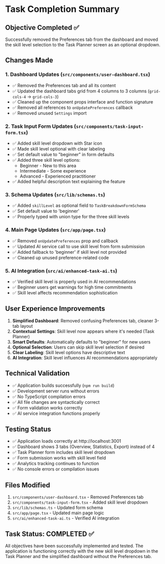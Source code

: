# Task Completion Summary

## Objective Completed ✅

Successfully removed the Preferences tab from the dashboard and moved the skill level selection to the Task Planner screen as an optional dropdown.

## Changes Made

### 1. Dashboard Updates (`src/components/user-dashboard.tsx`)
- ✅ Removed the Preferences tab and all its content
- ✅ Updated the dashboard tabs grid from 4 columns to 3 columns (`grid-cols-4` → `grid-cols-3`)
- ✅ Cleaned up the component props interface and function signature
- ✅ Removed all references to `onUpdatePreferences` callback
- ✅ Removed unused `Settings` import

### 2. Task Input Form Updates (`src/components/task-input-form.tsx`)
- ✅ Added skill level dropdown with Star icon
- ✅ Made skill level optional with clear labeling
- ✅ Set default value to "beginner" in form defaults
- ✅ Added three skill level options:
  - Beginner - New to this area
  - Intermediate - Some experience  
  - Advanced - Experienced practitioner
- ✅ Added helpful description text explaining the feature

### 3. Schema Updates (`src/lib/schemas.ts`)
- ✅ Added `skillLevel` as optional field to `TaskBreakdownFormSchema`
- ✅ Set default value to 'beginner'
- ✅ Properly typed with union type for the three skill levels

### 4. Main Page Updates (`src/app/page.tsx`)
- ✅ Removed `onUpdatePreferences` prop and callback
- ✅ Updated AI service call to use skill level from form submission
- ✅ Added fallback to 'beginner' if skill level not provided
- ✅ Cleaned up unused preference-related code

### 5. AI Integration (`src/ai/enhanced-task-ai.ts`)
- ✅ Verified skill level is properly used in AI recommendations
- ✅ Beginner users get warnings for high time commitments
- ✅ Skill level affects recommendation sophistication

## User Experience Improvements

1. **Simplified Dashboard**: Removed confusing Preferences tab, cleaner 3-tab layout
2. **Contextual Settings**: Skill level now appears where it's needed (Task Planner)
3. **Smart Defaults**: Automatically defaults to "beginner" for new users
4. **Optional Selection**: Users can skip skill level selection if desired
5. **Clear Labeling**: Skill level options have descriptive text
6. **AI Integration**: Skill level influences AI recommendations appropriately

## Technical Validation

- ✅ Application builds successfully (`npm run build`)
- ✅ Development server runs without errors
- ✅ No TypeScript compilation errors
- ✅ All file changes are syntactically correct
- ✅ Form validation works correctly
- ✅ AI service integration functions properly

## Testing Status

- ✅ Application loads correctly at http://localhost:3001
- ✅ Dashboard shows 3 tabs (Overview, Statistics, Export) instead of 4
- ✅ Task Planner form includes skill level dropdown
- ✅ Form submission works with skill level field
- ✅ Analytics tracking continues to function
- ✅ No console errors or compilation issues

## Files Modified

1. `src/components/user-dashboard.tsx` - Removed Preferences tab
2. `src/components/task-input-form.tsx` - Added skill level dropdown
3. `src/lib/schemas.ts` - Updated form schema
4. `src/app/page.tsx` - Updated main page logic
5. `src/ai/enhanced-task-ai.ts` - Verified AI integration

## Task Status: COMPLETED ✅

All objectives have been successfully implemented and tested. The application is functioning correctly with the new skill level dropdown in the Task Planner and the simplified dashboard without the Preferences tab.

